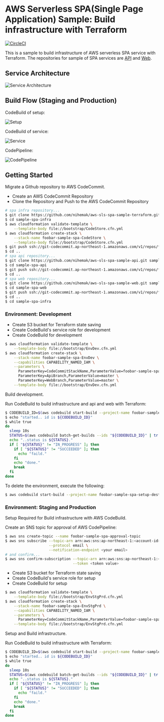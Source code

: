 # AWS Serverless SPA(Single Page Application) Sample: Build infrastructure with Terraform

[![CircleCI](https://circleci.com/gh/nihemak/aws-sls-spa-sample-terraform/tree/master.svg?style=svg)](https://circleci.com/gh/nihemak/aws-sls-spa-sample-terraform/tree/master)

This is a sample to build infrastructure of AWS serverless SPA service with Terraform.
The repositories for sample of SPA services are [API](https://github.com/nihemak/aws-sls-spa-sample-api) and [Web](https://github.com/nihemak/aws-sls-spa-sample-web).

## Service Architecture

![Service Architecture](docs/service_architecture.png)

## Build Flow (Staging and Production)

CodeBuild of setup:

![Setup](docs/build_flow_setup.png)

CodeBuild of service:

![Service](docs/build_flow_service.png)

CodePipeline:

![CodePipeline](docs/build_flow_codepipeline.png)

## Getting Started

Migrate a Github repository to AWS CodeCommit.

* Create an AWS CodeCommit Repository
* Clone the Repository and Push to the AWS CodeCommit Repository

```bash
# spa infra repository...
$ git clone https://github.com/nihemak/aws-sls-spa-sample-terraform.git sample-spa-infra
$ cd sample-spa-infra
$ aws cloudformation validate-template \
    --template-body file://bootstrap/CodeStore.cfn.yml
$ aws cloudformation create-stack \
    --stack-name foobar-sample-spa-CodeStore \
    --template-body file://bootstrap/CodeStore.cfn.yml
$ git push ssh://git-codecommit.ap-northeast-1.amazonaws.com/v1/repos/foobar-sample-spa-infra --all
$ cd ..
# spa api repository...
$ git clone https://github.com/nihemak/aws-sls-spa-sample-api.git sample-spa-api
$ cd sample-spa-api
$ git push ssh://git-codecommit.ap-northeast-1.amazonaws.com/v1/repos/foobar-sample-spa-api --all
$ cd ..
# spa web repository...
$ git clone https://github.com/nihemak/aws-sls-spa-sample-web.git sample-spa-web
$ cd sample-spa-web
$ git push ssh://git-codecommit.ap-northeast-1.amazonaws.com/v1/repos/foobar-sample-spa-web --all
$ cd ..
$ cd sample-spa-infra
```

### Environment: Development

* Create S3 bucket for Terraform state saving
* Create CodeBuild's service role for development
* Create CodeBuild for development

```bash
$ aws cloudformation validate-template \
    --template-body file://bootstrap/EnvDev.cfn.yml
$ aws cloudformation create-stack \
    --stack-name foobar-sample-spa-EnvDev \
    --capabilities CAPABILITY_NAMED_IAM \
    --parameters \
      ParameterKey=CodeCommitStackName,ParameterValue=foobar-sample-spa-CodeStore \
      ParameterKey=ApiBranch,ParameterValue=master \
      ParameterKey=WebBranch,ParameterValue=master \
    --template-body file://bootstrap/EnvDev.cfn.yml
```

Build development.

Run CodeBuild to build infrastructure and api and web with Terraform:

```bash
$ CODEBUILD_ID=$(aws codebuild start-build --project-name foobar-sample-spa-dev --source-version master | tr -d "\n" | jq -r '.build.id')
$ echo "started.. id is ${CODEBUILD_ID}"
$ while true
do
  sleep 10s
  STATUS=$(aws codebuild batch-get-builds --ids "${CODEBUILD_ID}" | tr -d "\n" | jq -r '.builds[].buildStatus')
  echo "..status is ${STATUS}."
  if [ "${STATUS}" != "IN_PROGRESS" ]; then
    if [ "${STATUS}" != "SUCCEEDED" ]; then
      echo "faild."
    fi
    echo "done."
    break
  fi
done
```

To delete the environment, execute the following:

```bash
$ aws codebuild start-build --project-name foobar-sample-spa-setup-destroy-service-codebuild-01 --source-version <branch of infrastructure>
```

### Environment: Staging and Production

Setup Required for Build infrastructure with AWS CodeBuild.

Create an SNS topic for approval of AWS CodePipeline:

```bash
$ aws sns create-topic --name foobar-sample-spa-approval-topic
$ aws sns subscribe --topic-arn arn:aws:sns:ap-northeast-1:<account-id>:foobar-sample-spa-approval-topic \
                    --protocol email \
                    --notification-endpoint <your email>
# and confirm...
$ aws sns confirm-subscription --topic-arn arn:aws:sns:ap-northeast-1:<account-id>:foobar-sample-spa-approval-topic \
                               --token <token value>
```

* Create S3 bucket for Terraform state saving
* Create CodeBuild's service role for setup
* Create CodeBuild for setup

```bash
$ aws cloudformation validate-template \
    --template-body file://bootstrap/EnvStgPrd.cfn.yml
$ aws cloudformation create-stack \
    --stack-name foobar-sample-spa-EnvStgPrd \
    --capabilities CAPABILITY_NAMED_IAM \
    --parameters \
      ParameterKey=CodeCommitStackName,ParameterValue=foobar-sample-spa-CodeStore \
    --template-body file://bootstrap/EnvStgPrd.cfn.yml
```

Setup and Build infrastructure.

Run CodeBuild to build infrastructure with Terraform:

```bash
$ CODEBUILD_ID=$(aws codebuild start-build --project-name foobar-sample-spa-setup --source-version master | tr -d "\n" | jq -r '.build.id')
$ echo "started.. id is ${CODEBUILD_ID}"
$ while true
do
  sleep 10s
  STATUS=$(aws codebuild batch-get-builds --ids "${CODEBUILD_ID}" | tr -d "\n" | jq -r '.builds[].buildStatus')
  echo "..status is ${STATUS}."
  if [ "${STATUS}" != "IN_PROGRESS" ]; then
    if [ "${STATUS}" != "SUCCEEDED" ]; then
      echo "faild."
    fi
    echo "done."
    break
  fi
done
```
